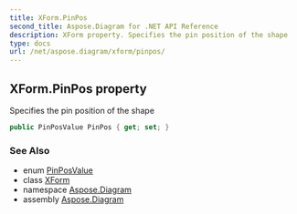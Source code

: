 ```yaml
---
title: XForm.PinPos
second_title: Aspose.Diagram for .NET API Reference
description: XForm property. Specifies the pin position of the shape
type: docs
url: /net/aspose.diagram/xform/pinpos/
---
```

## XForm.PinPos property

Specifies the pin position of the shape

```csharp
public PinPosValue PinPos { get; set; }
```

### See Also

* enum [PinPosValue](../../pinposvalue/)
* class [XForm](../)
* namespace [Aspose.Diagram](../../xform/)
* assembly [Aspose.Diagram](../../../)


